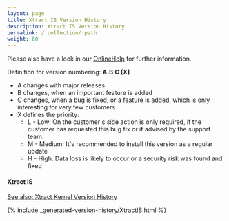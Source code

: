 ```yaml
---
layout: page
title: Xtract IS Version History
description: Xtract IS Version History
permalink: /:collection/:path
weight: 60
---
```


Please also have a look in our [OnlineHelp](https://help.theobald-software.com/en/) for further information.

Definition for version numbering: **A.B.C [X]**

- A changes with major releases
- B changes, when an important feature is added
- C changes, when a bug is fixed, or a feature is added, which is only interesting for very few customers
- X defines the priority:
	- L - Low: On the customer's side action is only required, if the customer has requested this bug fix or if advised by the support team.
	- M - Medium: It's recommended to install this version as a regular update
	- H - High: Data loss is likely to occur or a security risk was found and fixed

#### Xtract IS

[See also: Xtract Kernel Version History](./xtract-kernel-version-history)

{% include _generated-version-history/XtractIS.html %}
